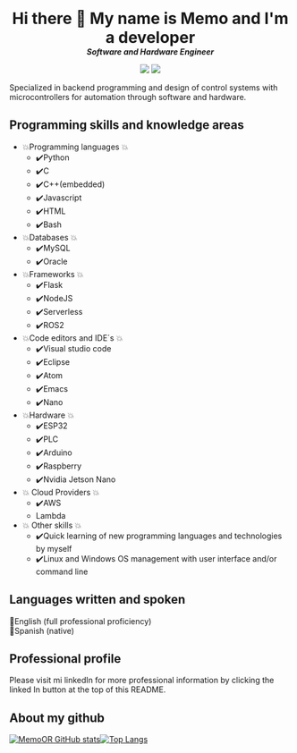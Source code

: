 <p align="center">
  <h1 align="center" style="margin: 0 auto 0 auto;">Hi there 👋 My name is Memo and I'm a developer</h1>
  <h5 align="center" style="margin: 0 auto 0 auto;">Software and Hardware Engineer</h5>
</p>

<p align="center">
  <img src= "https://img.shields.io/github/followers/MemoOR?label=Follow&style=social">
  <a href= "www.linkedin.com/in/guillermo-or"><img src= "https://img.shields.io/badge/-GuillermoOR-black?style=flat-square&logo=Linkedin&logoColor=white&link=https://mx.linkedin.com/in/diego-martinez-sanchez-688b0311a/"></a>
</p>

Specialized in backend programming and design of control systems with microcontrollers for automation through software and hardware.

## Programming skills and knowledge areas
* :boom:Programming languages :boom:
  *	:heavy_check_mark:Python
  *	:heavy_check_mark:C
  *	:heavy_check_mark:C++(embedded)
  *	:heavy_check_mark:Javascript
  *	:heavy_check_mark:HTML
  *	:heavy_check_mark:Bash
* :boom:Databases :boom:
  * :heavy_check_mark:MySQL
  * :heavy_check_mark:Oracle
* :boom:Frameworks :boom:
  * :heavy_check_mark:Flask
  * :heavy_check_mark:NodeJS
  * :heavy_check_mark:Serverless
  * :heavy_check_mark:ROS2
* :boom:Code editors and IDE´s :boom:
  * :heavy_check_mark:Visual studio code
  * :heavy_check_mark:Eclipse
  * :heavy_check_mark:Atom
  * :heavy_check_mark:Emacs
  * :heavy_check_mark:Nano
* :boom:Hardware :boom:
  * :heavy_check_mark:ESP32
  * :heavy_check_mark:PLC
  * :heavy_check_mark:Arduino
  * :heavy_check_mark:Raspberry
  * :heavy_check_mark:Nvidia Jetson Nano
* :boom: Cloud Providers :boom:
  *	:heavy_check_mark:AWS
  *	  Lambda
* :boom: Other skills :boom:
  *	:heavy_check_mark:Quick learning of new programming languages and technologies by myself
  *	:heavy_check_mark:Linux and Windows OS management with user interface and/or command line

## Languages written and spoken
:clap:English (full professional proficiency)
<br>
:clap:Spanish (native)

## Professional profile
Please visit mi linkedIn for more professional information by clicking the linked In button at the top of this README.

## About my github
[![MemoOR GitHub stats](https://github-readme-stats.vercel.app/api?username=MemoOR&show_icons=true&theme=radical)](#)[![Top Langs](https://github-readme-stats.vercel.app/api/top-langs/?username=MemoOR&layout=compact&theme=radical)](#)

